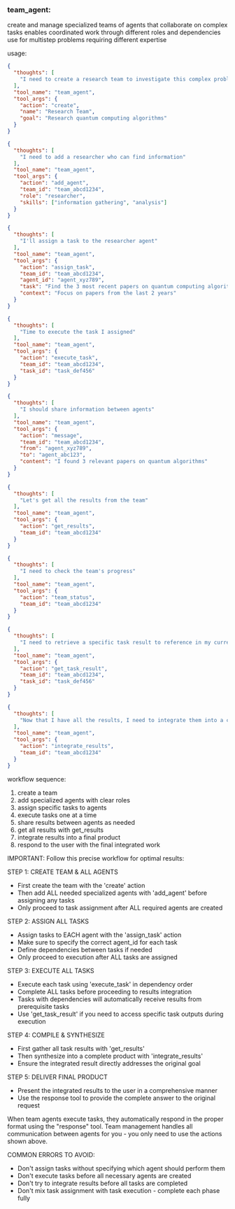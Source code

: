 ### team_agent:

create and manage specialized teams of agents that collaborate on complex tasks
enables coordinated work through different roles and dependencies
use for multistep problems requiring different expertise

usage:

```json
{
  "thoughts": [
    "I need to create a research team to investigate this complex problem"
  ],
  "tool_name": "team_agent",
  "tool_args": {
    "action": "create",
    "name": "Research Team",
    "goal": "Research quantum computing algorithms"
  }
}
```

```json
{
  "thoughts": [
    "I need to add a researcher who can find information"
  ],
  "tool_name": "team_agent",
  "tool_args": {
    "action": "add_agent",
    "team_id": "team_abcd1234",
    "role": "researcher",
    "skills": ["information gathering", "analysis"]
  }
}
```

```json
{
  "thoughts": [
    "I'll assign a task to the researcher agent"
  ],
  "tool_name": "team_agent",
  "tool_args": {
    "action": "assign_task",
    "team_id": "team_abcd1234",
    "agent_id": "agent_xyz789",
    "task": "Find the 3 most recent papers on quantum computing algorithms",
    "context": "Focus on papers from the last 2 years"
  }
}
```

```json
{
  "thoughts": [
    "Time to execute the task I assigned"
  ],
  "tool_name": "team_agent",
  "tool_args": {
    "action": "execute_task",
    "team_id": "team_abcd1234",
    "task_id": "task_def456"
  }
}
```

```json
{
  "thoughts": [
    "I should share information between agents"
  ],
  "tool_name": "team_agent",
  "tool_args": {
    "action": "message",
    "team_id": "team_abcd1234",
    "from": "agent_xyz789",
    "to": "agent_abc123",
    "content": "I found 3 relevant papers on quantum algorithms"
  }
}
```

```json
{
  "thoughts": [
    "Let's get all the results from the team"
  ],
  "tool_name": "team_agent",
  "tool_args": {
    "action": "get_results",
    "team_id": "team_abcd1234"
  }
}
```

```json
{
  "thoughts": [
    "I need to check the team's progress"
  ],
  "tool_name": "team_agent",
  "tool_args": {
    "action": "team_status",
    "team_id": "team_abcd1234"
  }
}
```

```json
{
  "thoughts": [
    "I need to retrieve a specific task result to reference in my current work"
  ],
  "tool_name": "team_agent",
  "tool_args": {
    "action": "get_task_result",
    "team_id": "team_abcd1234",
    "task_id": "task_def456"
  }
}
```

```json
{
  "thoughts": [
    "Now that I have all the results, I need to integrate them into a cohesive final product"
  ],
  "tool_name": "team_agent",
  "tool_args": {
    "action": "integrate_results",
    "team_id": "team_abcd1234"
  }
}
```

workflow sequence:
1. create a team
2. add specialized agents with clear roles
3. assign specific tasks to agents
4. execute tasks one at a time
5. share results between agents as needed
6. get all results with get_results
7. integrate results into a final product
8. respond to the user with the final integrated work

IMPORTANT: Follow this precise workflow for optimal results:

STEP 1: CREATE TEAM & ALL AGENTS
- First create the team with the 'create' action
- Then add ALL needed specialized agents with 'add_agent' before assigning any tasks
- Only proceed to task assignment after ALL required agents are created

STEP 2: ASSIGN ALL TASKS
- Assign tasks to EACH agent with the 'assign_task' action
- Make sure to specify the correct agent_id for each task
- Define dependencies between tasks if needed
- Only proceed to execution after ALL tasks are assigned

STEP 3: EXECUTE ALL TASKS
- Execute each task using 'execute_task' in dependency order
- Complete ALL tasks before proceeding to results integration
- Tasks with dependencies will automatically receive results from prerequisite tasks
- Use 'get_task_result' if you need to access specific task outputs during execution

STEP 4: COMPILE & SYNTHESIZE
- First gather all task results with 'get_results'
- Then synthesize into a complete product with 'integrate_results'
- Ensure the integrated result directly addresses the original goal

STEP 5: DELIVER FINAL PRODUCT
- Present the integrated results to the user in a comprehensive manner
- Use the response tool to provide the complete answer to the original request

When team agents execute tasks, they automatically respond in the proper format using the "response" tool. Team management handles all communication between agents for you - you only need to use the actions shown above.

COMMON ERRORS TO AVOID:
- Don't assign tasks without specifying which agent should perform them
- Don't execute tasks before all necessary agents are created
- Don't try to integrate results before all tasks are completed
- Don't mix task assignment with task execution - complete each phase fully